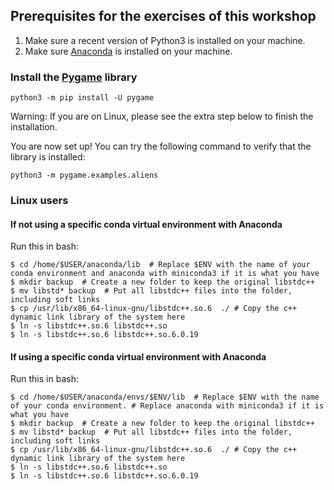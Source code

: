 ## Prerequisites for the exercises of this workshop
1. Make sure a recent version of Python3 is installed on your machine.
2. Make sure [Anaconda](https://docs.anaconda.com/anaconda/install/index.html) is installed on your machine.

### Install the [Pygame](https://www.pygame.org/docs/) library
`python3 -m pip install -U pygame`

Warning: If you are on Linux, please see the extra step below to finish the installation.

You are now set up! You can try the following command to verify that the library is installed:

`python3 -m pygame.examples.aliens`



### Linux users

#### If not using a specific conda virtual environment with Anaconda
Run this in bash:

```
$ cd /home/$USER/anaconda/lib  # Replace $ENV with the name of your conda environment and anaconda with miniconda3 if it is what you have
$ mkdir backup  # Create a new folder to keep the original libstdc++
$ mv libstd* backup  # Put all libstdc++ files into the folder, including soft links
$ cp /usr/lib/x86_64-linux-gnu/libstdc++.so.6  ./ # Copy the c++ dynamic link library of the system here
$ ln -s libstdc++.so.6 libstdc++.so
$ ln -s libstdc++.so.6 libstdc++.so.6.0.19
```


#### If using a specific conda virtual environment with Anaconda
Run this in bash:

```
$ cd /home/$USER/anaconda/envs/$ENV/lib  # Replace $ENV with the name of your conda environment. # Replace anaconda with miniconda3 if it is what you have
$ mkdir backup  # Create a new folder to keep the original libstdc++
$ mv libstd* backup  # Put all libstdc++ files into the folder, including soft links
$ cp /usr/lib/x86_64-linux-gnu/libstdc++.so.6  ./ # Copy the c++ dynamic link library of the system here
$ ln -s libstdc++.so.6 libstdc++.so
$ ln -s libstdc++.so.6 libstdc++.so.6.0.19
```

